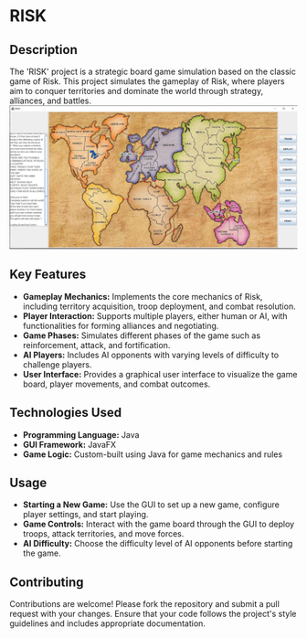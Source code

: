 # RISK

## Description
The 'RISK' project is a strategic board game simulation based on the classic game of Risk. This project simulates the gameplay of Risk, where players aim to conquer territories and dominate the world through strategy, alliances, and battles.
![](ScreenShotOfRisk.PNG)

## Key Features
- **Gameplay Mechanics:** Implements the core mechanics of Risk, including territory acquisition, troop deployment, and combat resolution.
- **Player Interaction:** Supports multiple players, either human or AI, with functionalities for forming alliances and negotiating.
- **Game Phases:** Simulates different phases of the game such as reinforcement, attack, and fortification.
- **AI Players:** Includes AI opponents with varying levels of difficulty to challenge players.
- **User Interface:** Provides a graphical user interface to visualize the game board, player movements, and combat outcomes.

## Technologies Used
- **Programming Language:** Java
- **GUI Framework:** JavaFX
- **Game Logic:** Custom-built using Java for game mechanics and rules


## Usage
- **Starting a New Game:** Use the GUI to set up a new game, configure player settings, and start playing.
- **Game Controls:** Interact with the game board through the GUI to deploy troops, attack territories, and move forces.
- **AI Difficulty:** Choose the difficulty level of AI opponents before starting the game.

## Contributing
Contributions are welcome! Please fork the repository and submit a pull request with your changes. Ensure that your code follows the project's style guidelines and includes appropriate documentation.
